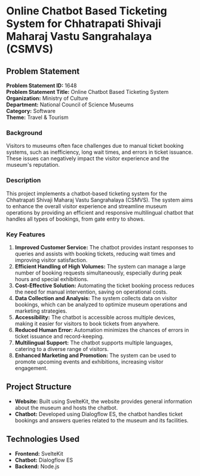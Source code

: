 # Online Chatbot Based Ticketing System for Chhatrapati Shivaji Maharaj Vastu Sangrahalaya (CSMVS)

## Problem Statement
**Problem Statement ID:** 1648  
**Problem Statement Title:** Online Chatbot Based Ticketing System  
**Organization:** Ministry of Culture  
**Department:** National Council of Science Museums  
**Category:** Software  
**Theme:** Travel & Tourism  

### Background
Visitors to museums often face challenges due to manual ticket booking systems, such as inefficiency, long wait times, and errors in ticket issuance. These issues can negatively impact the visitor experience and the museum's reputation.

### Description
This project implements a chatbot-based ticketing system for the Chhatrapati Shivaji Maharaj Vastu Sangrahalaya (CSMVS). The system aims to enhance the overall visitor experience and streamline museum operations by providing an efficient and responsive multilingual chatbot that handles all types of bookings, from gate entry to shows.

### Key Features
1. **Improved Customer Service:** The chatbot provides instant responses to queries and assists with booking tickets, reducing wait times and improving visitor satisfaction.
2. **Efficient Handling of High Volumes:** The system can manage a large number of booking requests simultaneously, especially during peak hours and special exhibitions.
3. **Cost-Effective Solution:** Automating the ticket booking process reduces the need for manual intervention, saving on operational costs.
4. **Data Collection and Analysis:** The system collects data on visitor bookings, which can be analyzed to optimize museum operations and marketing strategies.
5. **Accessibility:** The chatbot is accessible across multiple devices, making it easier for visitors to book tickets from anywhere.
6. **Reduced Human Error:** Automation minimizes the chances of errors in ticket issuance and record-keeping.
7. **Multilingual Support:** The chatbot supports multiple languages, catering to a diverse range of visitors.
8. **Enhanced Marketing and Promotion:** The system can be used to promote upcoming events and exhibitions, increasing visitor engagement.

## Project Structure
- **Website:** Built using SvelteKit, the website provides general information about the museum and hosts the chatbot.
- **Chatbot:** Developed using Dialogflow ES, the chatbot handles ticket bookings and answers queries related to the museum and its facilities.

## Technologies Used
- **Frontend:** SvelteKit
- **Chatbot:** Dialogflow ES
- **Backend:** Node.js
